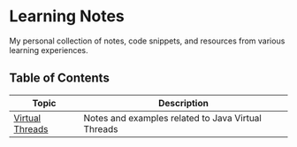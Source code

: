 # Learning Notes

My personal collection of notes, code snippets, and resources from various learning experiences.

## Table of Contents

| Topic            | Description                                     |
|------------------|-------------------------------------------------|
| [Virtual Threads](./virtual-threads/)  | Notes and examples related to Java Virtual Threads |

